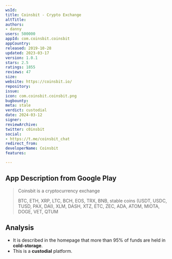 ```yaml
---
wsId: 
title: Coinsbit - Crypto Exchange
altTitle: 
authors:
- danny
users: 500000
appId: com.coinsbit.coinsbit
appCountry: 
released: 2019-10-28
updated: 2023-03-17
version: 1.0.1
stars: 2.5
ratings: 1855
reviews: 47
size: 
website: https://coinsbit.io/
repository: 
issue: 
icon: com.coinsbit.coinsbit.png
bugbounty: 
meta: stale
verdict: custodial
date: 2024-03-12
signer: 
reviewArchive: 
twitter: c0insbit
social:
- https://t.me/coinsbit_chat
redirect_from: 
developerName: Coinsbit
features: 

---
```


## App Description from Google Play

> Coinsbit is a cryptocurrency exchange
>
> BTC, ETH, XRP, LTC, BCH, EOS, TRX, BNB, stable coins (USDT, USDC, TUSD, PAX, DAI), XLM, DASH, XTZ, ETC, ZEC, ADA, ATOM, MIOTA, DOGE, VET, QTUM

## Analysis

- It is described in the homepage that more than 95% of funds are held in **cold-storage**.
- This is a **custodial** platform.
